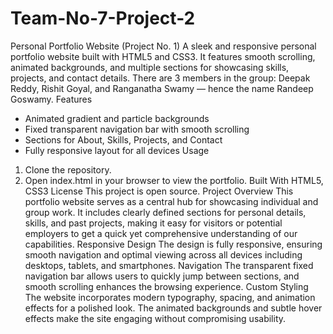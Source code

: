 # Team-No-7-Project-2
Personal Portfolio Website (Project No. 1)
A sleek and responsive personal portfolio website built with HTML5 and CSS3. It features smooth scrolling, animated backgrounds, and multiple sections for showcasing skills, projects, and contact details.
There are 3 members in the group: Deepak Reddy, Rishit Goyal, and Ranganatha Swamy — hence the name Randeep Goswamy.
Features
- Animated gradient and particle backgrounds
- Fixed transparent navigation bar with smooth scrolling
- Sections for About, Skills, Projects, and Contact
- Fully responsive layout for all devices
Usage
1. Clone the repository.
2. Open index.html in your browser to view the portfolio.
Built With
HTML5, CSS3
License
This project is open source.
Project Overview
This portfolio website serves as a central hub for showcasing individual and group work. It includes clearly defined sections for personal details, skills, and past projects, making it easy for visitors or potential employers to get a quick yet comprehensive understanding of our capabilities.
Responsive Design
The design is fully responsive, ensuring smooth navigation and optimal viewing across all devices including desktops, tablets, and smartphones.
Navigation
The transparent fixed navigation bar allows users to quickly jump between sections, and smooth scrolling enhances the browsing experience.
Custom Styling
The website incorporates modern typography, spacing, and animation effects for a polished look. The animated backgrounds and subtle hover effects make the site engaging without compromising usability.

